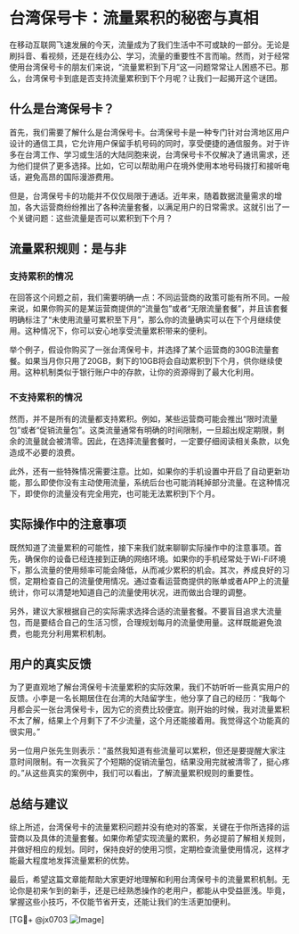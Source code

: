 # 台湾保号卡：流量累积的秘密与真相

在移动互联网飞速发展的今天，流量成为了我们生活中不可或缺的一部分。无论是刷抖音、看视频，还是在线办公、学习，流量的重要性不言而喻。然而，对于经常使用台湾保号卡的朋友们来说，“流量累积到下月”这一问题常常让人困惑不已。那么，台湾保号卡到底是否支持流量累积到下个月呢？让我们一起揭开这个谜团。

## 什么是台湾保号卡？

首先，我们需要了解什么是台湾保号卡。台湾保号卡是一种专门针对台湾地区用户设计的通信工具，它允许用户保留手机号码的同时，享受便捷的通信服务。对于许多在台湾工作、学习或生活的大陆同胞来说，台湾保号卡不仅解决了通讯需求，还为他们提供了更多选择。比如，它可以帮助用户在境外使用本地号码拨打和接听电话，避免高昂的国际漫游费用。

但是，台湾保号卡的功能并不仅仅局限于通话。近年来，随着数据流量需求的增加，各大运营商纷纷推出了各种流量套餐，以满足用户的日常需求。这就引出了一个关键问题：这些流量是否可以累积到下个月？

## 流量累积规则：是与非

### 支持累积的情况

在回答这个问题之前，我们需要明确一点：不同运营商的政策可能有所不同。一般来说，如果你购买的是某运营商提供的“流量包”或者“无限流量套餐”，并且该套餐明确标注了“未使用流量可累积至下月”，那么你的流量确实可以在下个月继续使用。这种情况下，你可以安心地享受流量累积带来的便利。

举个例子，假设你购买了一张台湾保号卡，并选择了某个运营商的30GB流量套餐。如果当月你只用了20GB，剩下的10GB将会自动累积到下个月，供你继续使用。这种机制类似于银行账户中的存款，让你的资源得到了最大化利用。

### 不支持累积的情况

然而，并不是所有的流量都支持累积。例如，某些运营商可能会推出“限时流量包”或者“促销流量包”。这类流量通常有明确的时间限制，一旦超出规定期限，剩余的流量就会被清零。因此，在选择流量套餐时，一定要仔细阅读相关条款，以免造成不必要的浪费。

此外，还有一些特殊情况需要注意。比如，如果你的手机设置中开启了自动更新功能，那么即使你没有主动使用流量，系统后台也可能消耗掉部分流量。在这种情况下，即使你的流量没有完全用完，也可能无法累积到下个月。

## 实际操作中的注意事项

既然知道了流量累积的可能性，接下来我们就来聊聊实际操作中的注意事项。首先，确保你的设备已经连接到正确的网络环境。如果你的手机经常处于Wi-Fi环境下，那么流量的使用频率可能会降低，从而减少累积的机会。其次，养成良好的习惯，定期检查自己的流量使用情况。通过查看运营商提供的账单或者APP上的流量统计，你可以清楚地知道自己的流量使用状况，进而做出合理的调整。

另外，建议大家根据自己的实际需求选择合适的流量套餐。不要盲目追求大流量包，而是要结合自己的生活习惯，合理规划每月的流量使用量。这样既能避免浪费，也能充分利用累积机制。

## 用户的真实反馈

为了更直观地了解台湾保号卡流量累积的实际效果，我们不妨听听一些真实用户的反馈。小李是一名长期居住在台湾的大陆留学生，他分享了自己的经历：“我每个月都会买一张台湾保号卡，因为它的资费比较便宜。刚开始的时候，我对流量累积不太了解，结果上个月剩下了不少流量，这个月还能接着用。我觉得这个功能真的很实用。”

另一位用户张先生则表示：“虽然我知道有些流量可以累积，但还是要提醒大家注意时间限制。有一次我买了个短期的促销流量包，结果没用完就被清零了，挺心疼的。”从这些真实的案例中，我们可以看出，了解流量累积规则的重要性。

## 总结与建议

综上所述，台湾保号卡的流量累积问题并没有绝对的答案，关键在于你所选择的运营商以及具体的流量套餐。如果你希望实现流量的累积，务必提前了解相关规则，并做好相应的规划。同时，保持良好的使用习惯，定期检查流量使用情况，这样才能最大程度地发挥流量累积的优势。

最后，希望这篇文章能帮助大家更好地理解和利用台湾保号卡的流量累积机制。无论你是初来乍到的新手，还是已经熟悉操作的老用户，都能从中受益匪浅。毕竟，掌握这些小技巧，不仅能节省开支，还能让我们的生活更加便利。

[TG💪+ @jx0703 ![Image](https://github.com/user-attachments/assets/dbca1d08-cadb-493c-b0ec-ad6f7a83f270)]